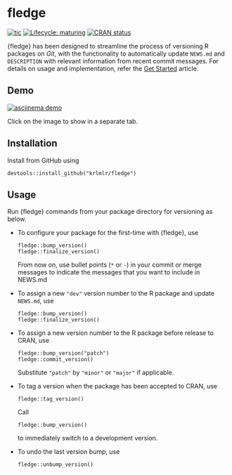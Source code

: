 
<!-- README.md is generated from README.Rmd. Please edit that file -->

fledge
======

<!-- badges: start -->

[![tic](https://github.com/krlmlr/fledge/workflows/tic/badge.svg?branch=master)](https://github.com/krlmlr/fledge/actions)
[![Lifecycle:
maturing](https://img.shields.io/badge/lifecycle-maturing-blue.svg)](https://www.tidyverse.org/lifecycle/#maturing)
[![CRAN
status](https://www.r-pkg.org/badges/version/fledge)](https://cran.r-project.org/package=fledge)
<!-- badges: end -->

{fledge} has been designed to streamline the process of versioning R
packages on *Git*, with the functionality to automatically update
`NEWS.md` and `DESCRIPTION` with relevant information from recent commit
messages. For details on usage and implementation, refer the [Get
Started](https://krlmlr.github.io/fledge/articles/fledge.html) article.

Demo
----

[![asciinema
demo](https://github.com/krlmlr/fledge/raw/master/readme/demo.gif)](https://asciinema.org/a/173876)

Click on the image to show in a separate tab.

Installation
------------

Install from GitHub using

    devtools::install_github("krlmlr/fledge")

Usage
-----

Run {fledge} commands from your package directory for versioning as
below.

-   To configure your package for the first-time with {fledge}, use

        fledge::bump_version()
        fledge::finalize_version()

    From now on, use bullet points (`*` or `-`) in your commit or merge
    messages to indicate the messages that you want to include in
    NEWS.md

-   To assign a new `"dev"` version number to the R package and update
    `NEWS.md`, use

        fledge::bump_version()
        fledge::finalize_version()

-   To assign a new version number to the R package before release to
    CRAN, use

        fledge::bump_version("patch")
        fledge::commit_version()

    Substitute `"patch"` by `"minor"` or `"major"` if applicable.

-   To tag a version when the package has been accepted to CRAN, use

        fledge::tag_version()

    Call

        fledge::bump_version()

    to immediately switch to a development version.

-   To undo the last version bump, use

        fledge::unbump_version()
